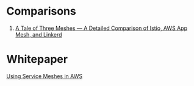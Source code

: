 
# Comparisons

1. [A Tale of Three Meshes — A Detailed Comparison of Istio, AWS App Mesh, and Linkerd](https://medium.com/4th-coffee/a-tale-of-three-meshes-a-detailed-comparison-of-istio-aws-app-mesh-and-linkerd-c904fd96dd30)

# Whitepaper

[Using Service Meshes in AWS](https://d1.awsstatic.com/whitepapers/using-service-meshes-in-aws.pdf)